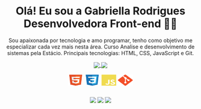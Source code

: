 <h1 align="center">Olá! Eu sou a Gabriella Rodrigues Desenvolvedora Front-end 🖐🏻</h1>

<p align="center">Sou apaixonada por tecnologia e amo programar, tenho como objetivo me especializar cada vez mais nesta área. Curso Analise e desenvolvimento de sistemas pela Estácio. Principais tecnologias: HTML, CSS, JavaScript e Git.</p>



<div align="center">
  <a href="https://github.com/devgaab/github-readme-stats">
    <img height=170 align="center" src="https://github-readme-stats.vercel.app/api?username=devgaab&show_icons=true&theme=radical&count_private=true" />
  </a>
  <a href="https://github.com/devgaab/convoychat">
    <img height=170 align="center" src="https://github-readme-stats.vercel.app/api/top-langs?username=devgaab&theme=radical&layout=compact&langs_count=8&card_width=320" />
  </a>
</div>

<div align="center"><br>
  <img align="center" alt="Gaab-HTML" height="30" width="40" src="https://raw.githubusercontent.com/devicons/devicon/master/icons/html5/html5-original.svg">
  <img align="center" alt="Gaab-CSS" height="30" width="40" src="https://raw.githubusercontent.com/devicons/devicon/master/icons/css3/css3-original.svg">
  <img align="center" alt="Gaab-Js" height="30" width="40" src="https://raw.githubusercontent.com/devicons/devicon/master/icons/javascript/javascript-plain.svg">
  <img align="center" alt="Gaab-git" height="30" width="40" src="https://raw.githubusercontent.com/devicons/devicon/master/icons/git/git-original.svg">
</div>
  
  ##
 
<div align="center"> 
  <a href="https://www.linkedin.com/in/gabriella-c-rodrigues-a91a96283/" target="_blank"><img src="https://img.shields.io/badge/-LinkedIn-%230077B5?style=for-the-badge&logo=linkedin&logoColor=white" target="_blank"></a>
  <a href="https://instagram.com/gabyzinha_72" target="_blank"><img src="https://img.shields.io/badge/-Instagram-%23E4405F?style=for-the-badge&logo=instagram&logoColor=white" target="_blank"></a> 
  <a href = "mailto:rodriguesgabriella80@yahoo.com"><img src="https://img.shields.io/badge/-Yahoo-%23333?style=for-the-badge&logo=gmail&logoColor=white" target="_blank"></a>
</div>

